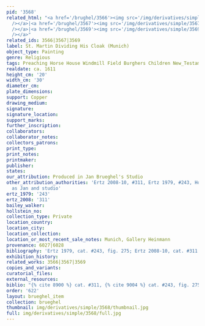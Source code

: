 ```yaml
---
pid: '3568'
related_html: "<a href='/brughel/3566'><img src='/img/derivatives/simple/3566/thumbnail.jpg'
  /></a>|<a href='/brughel/3567'><img src='/img/derivatives/simple/3567/thumbnail.jpg'
  /></a>|<a href='/brughel/3569'><img src='/img/derivatives/simple/3569/thumbnail.jpg'
  /></a>"
related_ids: 3566|3567|3569
label: St. Martin Dividing His Cloak (Munich)
object_type: Painting
genre: Religious
tags: Preaching Horse House Windmill Field Burghers Children New_Testament Saint Wagon
realdate: ca. 1611
height_cm: '20'
width_cm: '30'
diameter_cm: 
plate_dimensions: 
support: Copper
drawing_medium: 
signature: 
signature_location: 
support_marks: 
further_inscription: 
collaborators: 
collaborator_notes: 
collectors_patrons: 
print_type: 
print_notes: 
printmaker: 
publisher: 
states: 
our_attribution: Produced in Jan Brueghel's Studio
other_attribution_authorities: 'Ertz 2008-10, #311, Ertz 1979, #243, Honig database
  as Jan and studio'
ertz_1979: '243'
ertz_2008: '311'
bailey_walker: 
hollstein_no: 
collection_type: Private
location_country: 
location_city: 
location_collection: 
location_or_most_recent_sale_notes: Munich, Gallery Heinmann
provenance: 6027|6028
bibliography: 'Ertz 1979, cat. #243, fig. 275; Ertz 2008-10, cat. #311'
exhibition_history: 
related_works: 3566|3567|3569
copies_and_variants: 
curatorial_files: 
external_resources: 
biblio: "{% cite 8900 %} cat. #311, {% cite 9004 %} cat. #243, fig. 275"
order: '622'
layout: brueghel_item
collection: brueghel
thumbnail: img/derivatives/simple/3568/thumbnail.jpg
full: img/derivatives/simple/3568/full.jpg
---
```

